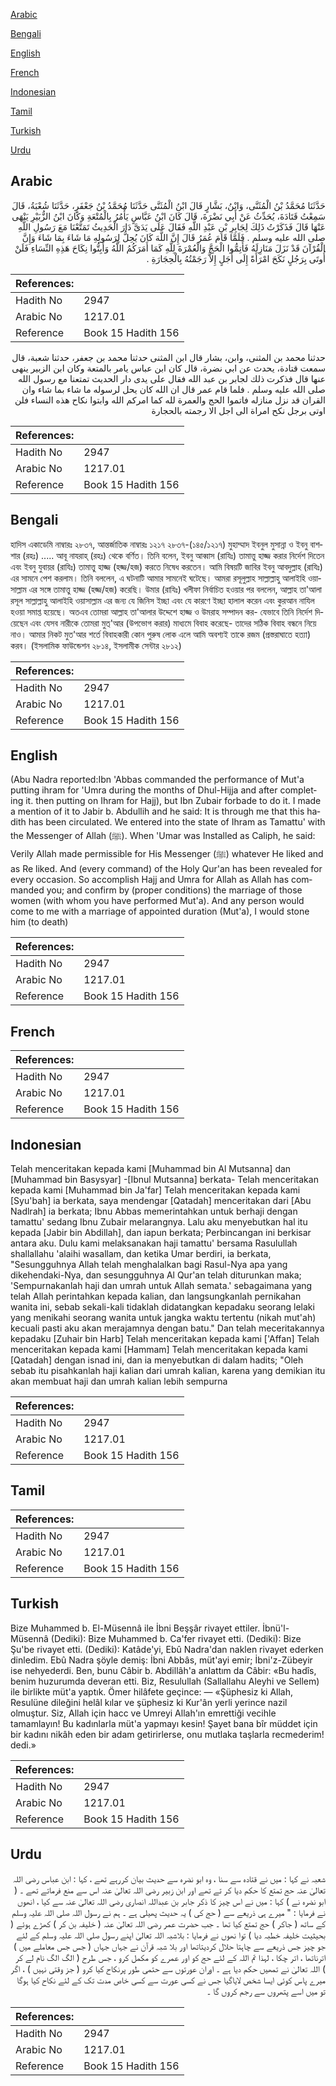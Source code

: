 [Arabic](#arabic)

[Bengali](#bengali)

[English](#english)

[French](#french)

[Indonesian](#indonesian)

[Tamil](#tamil)

[Turkish](#turkish)

[Urdu](#urdu)

## Arabic


<div dir="rtl" lang="ar" style={{fontSize:'larger',backgroundColor:'#f8f9fa',padding:20}}>
حَدَّثَنَا مُحَمَّدُ بْنُ الْمُثَنَّى، وَابْنُ، بَشَّارٍ قَالَ ابْنُ الْمُثَنَّى حَدَّثَنَا مُحَمَّدُ بْنُ جَعْفَرٍ، حَدَّثَنَا شُعْبَةُ، قَالَ سَمِعْتُ قَتَادَةَ، يُحَدِّثُ عَنْ أَبِي نَضْرَةَ، قَالَ كَانَ ابْنُ عَبَّاسٍ يَأْمُرُ بِالْمُتْعَةِ وَكَانَ ابْنُ الزُّبَيْرِ يَنْهَى عَنْهَا قَالَ فَذَكَرْتُ ذَلِكَ لِجَابِرِ بْنِ عَبْدِ اللَّهِ فَقَالَ عَلَى يَدَىَّ دَارَ الْحَدِيثُ تَمَتَّعْنَا مَعَ رَسُولِ اللَّهِ صلى الله عليه وسلم ‏.‏ فَلَمَّا قَامَ عُمَرُ قَالَ إِنَّ اللَّهَ كَانَ يُحِلُّ لِرَسُولِهِ مَا شَاءَ بِمَا شَاءَ وَإِنَّ الْقُرْآنَ قَدْ نَزَلَ مَنَازِلَهُ فَأَتِمُّوا الْحَجَّ وَالْعُمْرَةَ لِلَّهِ كَمَا أَمَرَكُمُ اللَّهُ وَأَبِتُّوا نِكَاحَ هَذِهِ النِّسَاءِ فَلَنْ أُوتَى بِرَجُلٍ نَكَحَ امْرَأَةً إِلَى أَجَلٍ إِلاَّ رَجَمْتُهُ بِالْحِجَارَةِ ‏.‏
</div>
<div style={{backgroundColor:'#f8f9fa',padding:20, marginBottom: 10}}><table> <thead> <tr> <th>References:</th> <th></th> </tr> </thead> <tbody><tr><td>Hadith No</td><td>2947</td></tr><tr><td>Arabic No</td><td>1217.01</td></tr><tr><td>Reference</td><td>Book 15 Hadith 156</td></tr></tbody></table></div>


<div dir="rtl" lang="ar" style={{fontSize:'larger',backgroundColor:'#f8f9fa',padding:20}}>
حدثنا محمد بن المثنى، وابن، بشار قال ابن المثنى حدثنا محمد بن جعفر، حدثنا شعبة، قال سمعت قتادة، يحدث عن ابي نضرة، قال كان ابن عباس يامر بالمتعة وكان ابن الزبير ينهى عنها قال فذكرت ذلك لجابر بن عبد الله فقال على يدى دار الحديث تمتعنا مع رسول الله صلى الله عليه وسلم . فلما قام عمر قال ان الله كان يحل لرسوله ما شاء بما شاء وان القران قد نزل منازله فاتموا الحج والعمرة لله كما امركم الله وابتوا نكاح هذه النساء فلن اوتى برجل نكح امراة الى اجل الا رجمته بالحجارة
</div>
<div style={{backgroundColor:'#f8f9fa',padding:20, marginBottom: 10}}><table> <thead> <tr> <th>References:</th> <th></th> </tr> </thead> <tbody><tr><td>Hadith No</td><td>2947</td></tr><tr><td>Arabic No</td><td>1217.01</td></tr><tr><td>Reference</td><td>Book 15 Hadith 156</td></tr></tbody></table></div>

## Bengali


<div dir="ltr" lang="bn" style={{fontSize:'larger',backgroundColor:'#f8f9fa',padding:20}}>
হাদিস একাডেমি নাম্বারঃ ২৮৩৭, আন্তর্জাতিক নাম্বারঃ ১২১৭ ২৮৩৭-(১৪৫/১২১৭) মুহাম্মাদ ইবনুল মুসান্না ও ইবনু বাশশার (রহঃ) ..... আবূ নাযরাহ্ (রহঃ) থেকে বর্ণিত। তিনি বলেন, ইবনু আব্বাস (রাযিঃ) তামাত্তু হাজ্জ করার নির্দেশ দিতেন এবং ইবনু যুবায়র (রাযিঃ) তামাত্তু হাজ্জ (হজ্জ/হজ) করতে নিষেধ করতেন। আমি বিষয়টি জাবির ইবনু আবদুল্লাহ (রাযিঃ) এর সামনে পেশ করলাম। তিনি বললেন, এ ঘটনাটি আমার সামনেই ঘটেছে। আমরা রসূলুল্লাহ সাল্লাল্লাহু আলাইহি ওয়াসাল্লাম এর সঙ্গে তামাত্তু হাজ্জ (হজ্জ/হজ) করেছি। উমার (রাযিঃ) খলীফা নির্বাচিত হওয়ার পর বললেন, আল্লাহ তা'আলা রসূল সাল্লাল্লাহু আলাইহি ওয়াসাল্লাম এর জন্য যে জিনিস ইচ্ছা এবং যে কারণে ইচ্ছা হালাল করেন এবং কুরআন নাযিল হওয়া সমাপ্ত হয়েছে। অতএব তোমরা আল্লাহ তা'আলার উদ্দেশে হাজ্জ ও উমরাহ সম্পাদন কর- যেভাবে তিনি নির্দেশ দিয়েছেন এবং যেসব নারীকে তোমরা মুত্'আর (উপভোগ করার) মাধ্যমে বিবাহ করেছে- তাদের সঠিক বিবাহ বন্ধনে নিয়ে নাও। আমার নিকট মুত'আর শর্তে বিবাহকারী কোন পুরুষ লোক এলে আমি অবশ্যই তাকে রজম (প্রস্তরাঘাতে হত্যা) করব। (ইসলামিক ফাউন্ডেশন ২৮১৪, ইসলামীক সেন্টার ২৮১২)
</div>
<div style={{backgroundColor:'#f8f9fa',padding:20, marginBottom: 10}}><table> <thead> <tr> <th>References:</th> <th></th> </tr> </thead> <tbody><tr><td>Hadith No</td><td>2947</td></tr><tr><td>Arabic No</td><td>1217.01</td></tr><tr><td>Reference</td><td>Book 15 Hadith 156</td></tr></tbody></table></div>

## English


<div dir="ltr" lang="en" style={{fontSize:'larger',backgroundColor:'#f8f9fa',padding:20}}>
(Abu Nadra reported:Ibn 'Abbas commanded the performance of Mut'a putting ihram for 'Umra during the months of Dhul-Hijja and after completing it. then putting on Ihram for Hajj), but Ibn Zubair forbade to do it. I made a mention of it to Jabir b. Abdullih and he said: It is through me that this hadith has been circulated. We entered into the state of Ihram as Tamattu' with the Messenger of Allah (ﷺ). When 'Umar was Installed as Caliph, he said: Verily Allah made permissible for His Messenger (ﷺ) whatever He liked and as Re liked. And (every command) of the Holy Qur'an has been revealed for every occasion. So accomplish Hajj and Umra for Allah as Allah has commanded you; and confirm by (proper conditions) the marriage of those women (with whom you have performed Mut'a). And any person would come to me with a marriage of appointed duration (Mut'a), I would stone him (to death)
</div>
<div style={{backgroundColor:'#f8f9fa',padding:20, marginBottom: 10}}><table> <thead> <tr> <th>References:</th> <th></th> </tr> </thead> <tbody><tr><td>Hadith No</td><td>2947</td></tr><tr><td>Arabic No</td><td>1217.01</td></tr><tr><td>Reference</td><td>Book 15 Hadith 156</td></tr></tbody></table></div>

## French


<div dir="ltr" lang="fr" style={{fontSize:'larger',backgroundColor:'#f8f9fa',padding:20}}>

</div>
<div style={{backgroundColor:'#f8f9fa',padding:20, marginBottom: 10}}><table> <thead> <tr> <th>References:</th> <th></th> </tr> </thead> <tbody><tr><td>Hadith No</td><td>2947</td></tr><tr><td>Arabic No</td><td>1217.01</td></tr><tr><td>Reference</td><td>Book 15 Hadith 156</td></tr></tbody></table></div>

## Indonesian


<div dir="ltr" lang="id" style={{fontSize:'larger',backgroundColor:'#f8f9fa',padding:20}}>
Telah menceritakan kepada kami [Muhammad bin Al Mutsanna] dan [Muhammad bin Basysyar] -[Ibnul Mutsanna] berkata- Telah menceritakan kepada kami [Muhammad bin Ja'far] Telah menceritakan kepada kami [Syu'bah] ia berkata, saya mendengar [Qatadah] menceritakan dari [Abu Nadlrah] ia berkata; Ibnu Abbas memerintahkan untuk berhaji dengan tamattu' sedang Ibnu Zubair melarangnya. Lalu aku menyebutkan hal itu kepada [Jabir bin Abdillah], dan iapun berkata; Perbincangan ini berkisar antara aku. Dulu kami melaksanakan haji tamattu' bersama Rasulullah shallallahu 'alaihi wasallam, dan ketika Umar berdiri, ia berkata, "Sesungguhnya Allah telah menghalalkan bagi Rasul-Nya apa yang dikehendaki-Nya, dan sesungguhnya Al Qur'an telah diturunkan maka; 'Sempurnakanlah haji dan umrah untuk Allah semata.' sebagaimana yang telah Allah perintahkan kepada kalian, dan langsungkanlah pernikahan wanita ini, sebab sekali-kali tidaklah didatangkan kepadaku seorang lelaki yang menikahi seorang wanita untuk jangka waktu tertentu (nikah mut'ah) kecuali pasti aku akan merajamnya dengan batu." Dan telah meceritakannya kepadaku [Zuhair bin Harb] Telah menceritakan kepada kami ['Affan] Telah menceritakan kepada kami [Hammam] Telah menceritakan kepada kami [Qatadah] dengan isnad ini, dan ia menyebutkan di dalam hadits; "Oleh sebab itu pisahkanlah haji kalian dari umrah kalian, karena yang demikian itu akan membuat haji dan umrah kalian lebih sempurna
</div>
<div style={{backgroundColor:'#f8f9fa',padding:20, marginBottom: 10}}><table> <thead> <tr> <th>References:</th> <th></th> </tr> </thead> <tbody><tr><td>Hadith No</td><td>2947</td></tr><tr><td>Arabic No</td><td>1217.01</td></tr><tr><td>Reference</td><td>Book 15 Hadith 156</td></tr></tbody></table></div>

## Tamil


<div dir="ltr" lang="ta" style={{fontSize:'larger',backgroundColor:'#f8f9fa',padding:20}}>

</div>
<div style={{backgroundColor:'#f8f9fa',padding:20, marginBottom: 10}}><table> <thead> <tr> <th>References:</th> <th></th> </tr> </thead> <tbody><tr><td>Hadith No</td><td>2947</td></tr><tr><td>Arabic No</td><td>1217.01</td></tr><tr><td>Reference</td><td>Book 15 Hadith 156</td></tr></tbody></table></div>

## Turkish


<div dir="ltr" lang="tr" style={{fontSize:'larger',backgroundColor:'#f8f9fa',padding:20}}>
Bize Muhammed b. El-Müsennâ ile İbni Beşşâr rivayet ettiler. İbnü'l-Müsennâ (Dediki): Bize Muhammed b. Ca'fer rivayet etti. (Dediki): Bize Şu'be rivayet etti. (Dediki): Katâde'yi, Ebû Nadra'dan naklen rivayet ederken dinledim. Ebû Nadra şöyle demiş: İbni Abbâs, müt'ayi emir; İbni'z-Zübeyir ise nehyederdi. Ben, bunu Câbir b. Abdillâh'a anlattım da Câbir: «Bu hadîs, benim huzurumda deveran etti. Biz, Resulullah (Sallallahu Aleyhi ve Sellem) ile birlikte müt'a yaptık. Ömer hilâfete geçince: — «Şüphesiz ki Allah, Resulüne dileğini helâl kılar ve şüphesiz ki Kur'ân yerli yerince nazil olmuştur. Siz, Allah için hacc ve Umreyi Allah'ın emrettiği vecihle tamamlayın! Bu kadınlarla müt'a yapmayı kesin! Şayet bana bîr müddet için bir kadını nikâh eden bir adam getirirlerse, onu mutlaka taşlarla recmederim! dedi.»
</div>
<div style={{backgroundColor:'#f8f9fa',padding:20, marginBottom: 10}}><table> <thead> <tr> <th>References:</th> <th></th> </tr> </thead> <tbody><tr><td>Hadith No</td><td>2947</td></tr><tr><td>Arabic No</td><td>1217.01</td></tr><tr><td>Reference</td><td>Book 15 Hadith 156</td></tr></tbody></table></div>

## Urdu


<div dir="rtl" lang="ur" style={{fontSize:'larger',backgroundColor:'#f8f9fa',padding:20}}>
شعبہ نے کہا : میں نے قتادہ سے سنا ، وہ ابو نضرہ سے حدیث بیان کررہے تھے ، کہا : ابن عباس رضی اللہ تعالیٰ عنہ حج تمتع کا حکم دیا کر تے تھے اور ابن زبیر رضی اللہ تعالیٰ عنہ اس سے منع فرماتے تھے ۔ ( ابو نضرہ نے ) کہا : میں نے اس چیز کا ذکر جابر بن عبداللہ انصاری رضی اللہ تعالیٰ عنہ سے کیا ، انھوں نے فرمایا : " میرے ہی ذریعے سے ( حج کی ) یہ حدیث پھیلی ہے ۔ ہم نے رسول اللہ صلی اللہ علیہ وسلم کے ساتھ ( جاکر ) حج تمتع کیا تھا ۔ جب حضرت عمر رضی اللہ تعالیٰ عنہ ( خلیفہ بن کر ) کھڑے ہوئے ( بحیثیت خلیفہ خطبہ دیا ) توا نھوں نے فرمایا : بلاشبہ اللہ تعالیٰ اپنے رسول صلی اللہ علیہ وسلم کے لئے جو چیز جس ذریعے سے چاہتا حلال کردیتاتھا اور بلا شبہ قرآن نے جہاں جہاں ( جس جس معاملے میں ) اترناتھا ، اتر چکا ، لہذا تم اللہ کے لئے حج کو اور عمرے کو مکمل کرو ، جس طرح ( الگ الگ نام لے کر ) اللہ تعالیٰ نے تمھیں حکم دیا ہے ۔ اوران عورتوں سے حتمی طور پرنکاح کیا کرو ( جز وقتی نہیں ) ، اگر میرے پاس کوئی ایسا شخص لایاگیا جس نے کسی عورت سے کسی خاص مدت تک کے لئے نکاح کیا ہوگا تو میں اسے پتھروں سے رجم کروں گا ۔
</div>
<div style={{backgroundColor:'#f8f9fa',padding:20, marginBottom: 10}}><table> <thead> <tr> <th>References:</th> <th></th> </tr> </thead> <tbody><tr><td>Hadith No</td><td>2947</td></tr><tr><td>Arabic No</td><td>1217.01</td></tr><tr><td>Reference</td><td>Book 15 Hadith 156</td></tr></tbody></table></div>